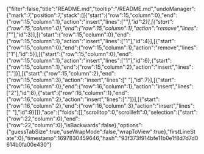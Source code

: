 {"filter":false,"title":"README.md","tooltip":"/README.md","undoManager":{"mark":7,"position":7,"stack":[[{"start":{"row":15,"column":0},"end":{"row":15,"column":1},"action":"insert","lines":["*"],"id":2}],[{"start":{"row":15,"column":0},"end":{"row":15,"column":1},"action":"remove","lines":["*"],"id":3}],[{"start":{"row":15,"column":0},"end":{"row":15,"column":1},"action":"insert","lines":["1"],"id":4}],[{"start":{"row":15,"column":0},"end":{"row":15,"column":1},"action":"remove","lines":["1"],"id":5}],[{"start":{"row":15,"column":0},"end":{"row":15,"column":1},"action":"insert","lines":["1"],"id":6},{"start":{"row":15,"column":1},"end":{"row":15,"column":2},"action":"insert","lines":["."]}],[{"start":{"row":15,"column":2},"end":{"row":15,"column":3},"action":"insert","lines":[" "],"id":7}],[{"start":{"row":16,"column":0},"end":{"row":16,"column":1},"action":"insert","lines":["2"],"id":8},{"start":{"row":16,"column":1},"end":{"row":16,"column":2},"action":"insert","lines":["."]}],[{"start":{"row":16,"column":2},"end":{"row":16,"column":3},"action":"insert","lines":[" "],"id":9}]]},"ace":{"folds":[],"scrolltop":0,"scrollleft":0,"selection":{"start":{"row":22,"column":0},"end":{"row":22,"column":0},"isBackwards":false},"options":{"guessTabSize":true,"useWrapMode":false,"wrapToView":true},"firstLineState":0},"timestamp":1697830459646,"hash":"93f373f914bfe11b0e1f8d7d7d0614b0fa00e430"}